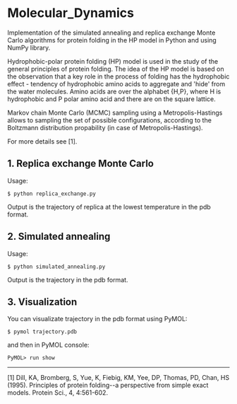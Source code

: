 Molecular_Dynamics
==================
Implementation of the simulated annealing and replica exchange Monte Carlo algorithms for protein folding in the HP model
in Python and using NumPy library.

Hydrophobic-polar protein folding (HP) model is used in the study of the general principles of protein folding.
The idea of the HP model is based on the observation that a key role in the process of folding
has the hydrophobic effect - tendency of hydrophobic amino acids to aggregate and 'hide' from the water molecules.
Amino acids are over the alphabet {H,P}, where H is hydrophobic and P polar amino acid
and there are on the square lattice.

Markov chain Monte Carlo (MCMC) sampling using a Metropolis-Hastings allows to 
sampling the set of possible configurations, according to the Boltzmann distribution propability (in case of Metropolis-Hastings).

For more details see [1].

<h2> 1. Replica exchange Monte Carlo </h2>

Usage:
<pre><code>$ python replica_exchange.py</pre></code>
Output is the trajectory of replica at the lowest temperature in the pdb format.


<h2> 2. Simulated annealing </h2>

Usage:
<pre><code>$ python simulated_annealing.py</pre></code>
Output is the trajectory in the pdb format.

<h2> 3. Visualization </h2>

You can visualizate trajectory in the pdb format using PyMOL:
<pre><code>$ pymol trajectory.pdb</pre></code>
and then in PyMOL console:

<pre><code>PyMOL> run show</pre></code>

<hr>

[1] Dill, KA, Bromberg, S, Yue, K, Fiebig, KM, Yee, DP, Thomas, PD, Chan, HS (1995). Principles of protein folding--a perspective from simple exact models. Protein Sci., 4, 4:561-602.

